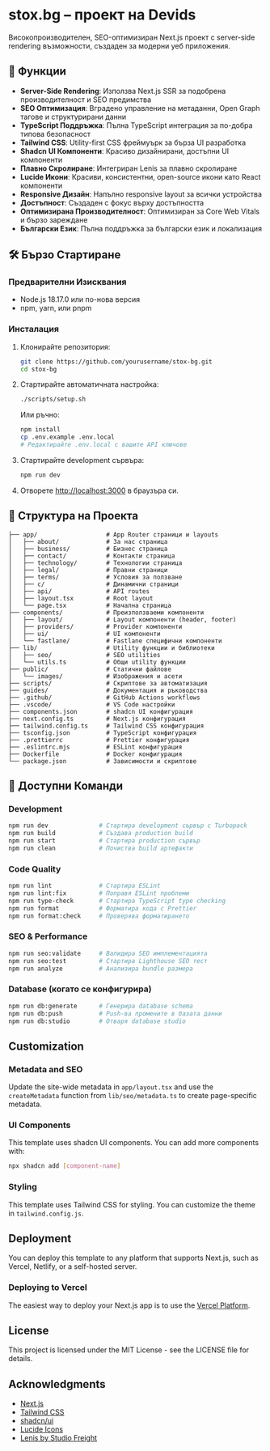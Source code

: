 # stox.bg – проект на Devids

Високопроизводителен, SEO-оптимизиран Next.js проект с server-side rendering възможности, създаден за модерни уеб приложения.

## 🚀 Функции

- **Server-Side Rendering**: Използва Next.js SSR за подобрена производителност и SEO предимства
- **SEO Оптимизация**: Вградено управление на метаданни, Open Graph тагове и структурирани данни
- **TypeScript Поддръжка**: Пълна TypeScript интеграция за по-добра типова безопасност
- **Tailwind CSS**: Utility-first CSS фреймуърк за бърза UI разработка
- **Shadcn UI Компоненти**: Красиво дизайнирани, достъпни UI компоненти
- **Плавно Скролиране**: Интегриран Lenis за плавно скролиране
- **Lucide Икони**: Красиви, консистентни, open-source икони като React компоненти
- **Responsive Дизайн**: Напълно responsive layout за всички устройства
- **Достъпност**: Създаден с фокус върху достъпността
- **Оптимизирана Производителност**: Оптимизиран за Core Web Vitals и бързо зареждане
- **Български Език**: Пълна поддръжка за български език и локализация

## 🛠️ Бързо Стартиране

### Предварителни Изисквания

- Node.js 18.17.0 или по-нова версия
- npm, yarn, или pnpm

### Инсталация

1. Клонирайте репозитория:
   ```bash
   git clone https://github.com/yourusername/stox-bg.git
   cd stox-bg
   ```

2. Стартирайте автоматичната настройка:
   ```bash
   ./scripts/setup.sh
   ```

   Или ръчно:
   ```bash
   npm install
   cp .env.example .env.local
   # Редактирайте .env.local с вашите API ключове
   ```

3. Стартирайте development сървъра:
   ```bash
   npm run dev
   ```

4. Отворете [http://localhost:3000](http://localhost:3000) в браузъра си.

## 📁 Структура на Проекта

```
├── app/                   # App Router страници и layouts
│   ├── about/             # За нас страница
│   ├── business/          # Бизнес страница
│   ├── contact/           # Контакти страница
│   ├── technology/        # Технологии страница
│   ├── legal/             # Правни страници
│   ├── terms/             # Условия за ползване
│   ├── c/                 # Динамични страници
│   ├── api/               # API routes
│   ├── layout.tsx         # Root layout
│   └── page.tsx           # Начална страница
├── components/            # Преизползваеми компоненти
│   ├── layout/            # Layout компоненти (header, footer)
│   ├── providers/         # Provider компоненти
│   ├── ui/                # UI компоненти
│   └── fastlane/          # Fastlane специфични компоненти
├── lib/                   # Utility функции и библиотеки
│   ├── seo/               # SEO utilities
│   └── utils.ts           # Общи utility функции
├── public/                # Статични файлове
│   └── images/            # Изображения и асети
├── scripts/               # Скриптове за автоматизация
├── guides/                # Документация и ръководства
├── .github/               # GitHub Actions workflows
├── .vscode/               # VS Code настройки
├── components.json        # shadcn UI конфигурация
├── next.config.ts         # Next.js конфигурация
├── tailwind.config.ts     # Tailwind CSS конфигурация
├── tsconfig.json          # TypeScript конфигурация
├── .prettierrc            # Prettier конфигурация
├── .eslintrc.mjs          # ESLint конфигурация
├── Dockerfile             # Docker конфигурация
└── package.json           # Зависимости и скриптове
```

## 🎯 Доступни Команди

### Development
```bash
npm run dev              # Стартира development сървър с Turbopack
npm run build            # Създава production build
npm run start            # Стартира production сървър
npm run clean            # Почиства build артефакти
```

### Code Quality
```bash
npm run lint             # Стартира ESLint
npm run lint:fix         # Поправя ESLint проблеми
npm run type-check       # Стартира TypeScript type checking
npm run format           # Форматира кода с Prettier
npm run format:check     # Проверява форматирането
```

### SEO & Performance
```bash
npm run seo:validate     # Валидира SEO имплементацията
npm run seo:test         # Стартира Lighthouse SEO тест
npm run analyze          # Анализира bundle размера
```

### Database (когато се конфигурира)
```bash
npm run db:generate      # Генерира database schema
npm run db:push          # Push-ва промените в базата данни
npm run db:studio        # Отваря database studio
```

## Customization

### Metadata and SEO

Update the site-wide metadata in `app/layout.tsx` and use the `createMetadata` function from `lib/seo/metadata.ts` to create page-specific metadata.

### UI Components

This template uses shadcn UI components. You can add more components with:

```bash
npx shadcn add [component-name]
```

### Styling

This template uses Tailwind CSS for styling. You can customize the theme in `tailwind.config.js`.

## Deployment

You can deploy this template to any platform that supports Next.js, such as Vercel, Netlify, or a self-hosted server.

### Deploying to Vercel

The easiest way to deploy your Next.js app is to use the [Vercel Platform](https://vercel.com/).

## License

This project is licensed under the MIT License - see the LICENSE file for details.

## Acknowledgments

- [Next.js](https://nextjs.org/)
- [Tailwind CSS](https://tailwindcss.com/)
- [shadcn/ui](https://ui.shadcn.com/)
- [Lucide Icons](https://lucide.dev/)
- [Lenis by Studio Freight](https://lenis.studiofreight.com/)
